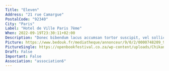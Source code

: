 ```yaml
---
Title: "Eleven"
Address: "21 rue Camargue"
PostalCode: "92340"
City: "Paris"
Label: "Hotel de Ville Paris 7ème"
When: 2022-09-19T23:30:11+02:00
Description: "Donec bibendum lacus accumsan tortor suscipit, vel sollicitudin velit eleifend. Etiam convallis tempus tempor."
Picture: https://www.bedouk.fr/mediatheque/annonceur/9/0/2/0000748209_920x572.jpg
PictureSingle: https://openbookfestival.co.za/wp-content/uploads/Chikane-Breaking-a-Rainbow-300x500.jpg
Draft: False
Important: False
Association: "association6"
---
```


